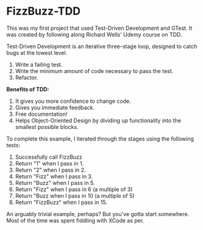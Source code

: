 # FizzBuzz-TDD
This was my first project that used Test-Driven Development and GTest. It was created by following along Richard Wells' Udemy course on TDD.

Test-Driven Development is an iterative three-stage loop, designed to catch bugs at the lowest level.
1. Write a failing test.
2. Write the minimum amount of code necessary to pass the test.
3. Refactor.

<b>Benefits of TDD:</b>

1. It gives you more confidence to change code.
2. Gives you immediate feedback.
3. Free documentation!
4. Helps Object-Oriented Design by dividing up functionality into the smallest possible blocks.

To complete this example, I iterated through the stages using the following tests:

 1. Successfully call FizzBuzz
 2. Return "1" when I pass in 1.
 3. Return "2" when I pass in 2.
 4. Return "Fizz" when I pass in 3.
 5. Return "Buzz" when I pass in 5.
 6. Return "Fizz" when I pass in 6 (a multiple of 3)
 7. Return "Buzz when I pass in 10 (a multiple of 5)
 8. Return "FizzBuzz" when I pass in 15.

An arguably trivial example, perhaps? But you've gotta start somewhere. Most of the time was spent fiddling with XCode as per.
